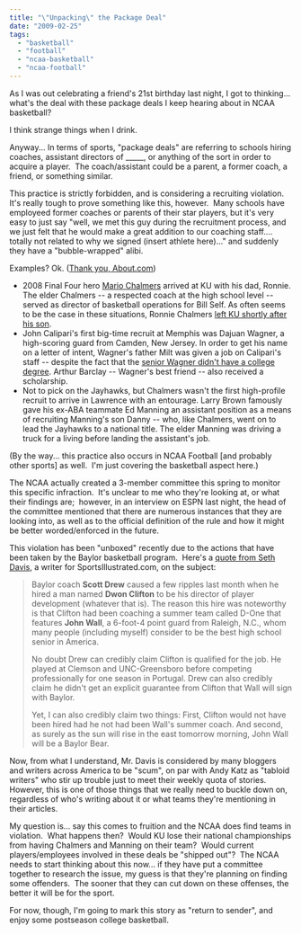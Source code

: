 ```yaml
---
title: "\"Unpacking\" the Package Deal"
date: "2009-02-25"
tags:
  - "basketball"
  - "football"
  - "ncaa-basketball"
  - "ncaa-football"
---
```


As I was out celebrating a friend's 21st birthday last night, I got to thinking... what's the deal with these package deals I keep hearing about in NCAA basketball?

I think strange things when I drink.

Anyway... In terms of sports, "package deals" are referring to schools hiring coaches, assistant directors of \_\_\_\_\_, or anything of the sort in order to acquire a player.  The coach/assistant could be a parent, a former coach, a friend, or something similar.

This practice is strictly forbidden, and is considering a recruiting violation.  It's really tough to prove something like this, however.  Many schools have employeed former coaches or parents of their star players, but it's very easy to just say "well, we met this guy during the recruitment process, and we just felt that he would make a great addition to our coaching staff.... totally not related to why we signed (insert athlete here)..." and suddenly they have a "bubble-wrapped" alibi.

Examples? Ok. ([Thank you, About.com](http://collegebasketball.about.com/od/recruiting/a/ncaa-package.htm))

- 2008 Final Four hero [Mario Chalmers](http://wordstoplayby.wordpress.com/od/ncaatournament/tp/greatestplays.htm) arrived at KU with his dad, Ronnie. The elder Chalmers -- a respected coach at the high school level -- served as director of basketball operations for Bill Self. As often seems to be the case in these situations, Ronnie Chalmers [left KU shortly after his son](http://community.foxsports.com/blogs/goodmanonfox/2008/08/12/PACKAGE_ALL_WRAPPED_UP).
- John Calipari's first big-time recruit at Memphis was Dajuan Wagner, a high-scoring guard from Camden, New Jersey. In order to get his name on a letter of intent, Wagner's father Milt was given a job on Calipari's staff -- despite the fact that the [senior Wagner didn't have a college degree](http://query.nytimes.com/gst/fullpage.html?res=9C01E6DD113BF936A15752C1A9679C8B63&sec=&spon=&pagewanted=1). Arthur Barclay -- Wagner's best friend -- also received a scholarship.
- Not to pick on the Jayhawks, but Chalmers wasn't the first high-profile recruit to arrive in Lawrence with an entourage. Larry Brown famously gave his ex-ABA teammate Ed Manning an assistant position as a means of recruiting Manning's son Danny -- who, like Chalmers, went on to lead the Jayhawks to a national title. The elder Manning was driving a truck for a living before landing the assistant's job.

(By the way... this practice also occurs in NCAA Football \[and probably other sports\] as well.  I'm just covering the basketball aspect here.)

The NCAA actually created a 3-member committee this spring to monitor this specific infraction.  It's unclear to me who they're looking at, or what their findings are;  however, in an interview on ESPN last night, the head of the committee mentioned that there are numerous instances that they are looking into, as well as to the official definition of the rule and how it might be better worded/enforced in the future.

This violation has been "unboxed" recently due to the actions that have been taken by the Baylor basketball program.  Here's a [quote from Seth Davis](http://sportsillustrated.cnn.com/2008/writers/seth_davis/08/26/hoop.thoughts/index.html?eref=T1), a writer for SportsIllustrated.com, on the subject:

> Baylor coach **Scott Drew** caused a few ripples last month when he hired a man named **Dwon Clifton** to be his director of player development (whatever that is). The reason this hire was noteworthy is that Clifton had been coaching a summer team called D-One that features **John Wall**, a 6-foot-4 point guard from Raleigh, N.C., whom many people (including myself) consider to be the best high school senior in America.
> 
> No doubt Drew can credibly claim Clifton is qualified for the job. He played at Clemson and UNC-Greensboro before competing professionally for one season in Portugal. Drew can also credibly claim he didn't get an explicit guarantee from Clifton that Wall will sign with Baylor.
> 
> Yet, I can also credibly claim two things: First, Clifton would not have been hired had he not had been Wall's summer coach. And second, as surely as the sun will rise in the east tomorrow morning, John Wall will be a Baylor Bear.

Now, from what I understand, Mr. Davis is considered by many bloggers and writers across America to be "scum", on par with Andy Katz as "tabloid writers" who stir up trouble just to meet their weekly quota of stories.  However, this is one of those things that we really need to buckle down on, regardless of who's writing about it or what teams they're mentioning in their articles.

My question is... say this comes to fruition and the NCAA does find teams in violation.  What happens then?  Would KU lose their national championships from having Chalmers and Manning on their team?  Would current players/employees involved in these deals be "shipped out"?  The NCAA needs to start thinking about this now... if they have put a committee together to research the issue, my guess is that they're planning on finding some offenders.  The sooner that they can cut down on these offenses, the better it will be for the sport.

For now, though, I'm going to mark this story as "return to sender", and enjoy some postseason college basketball.
